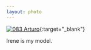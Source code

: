 ```yaml
---
layout: photo
---
```


[![083 Arturo](https://c2.staticflickr.com/6/5820/21610821716_88c11a5dc6_c.jpg)](https://www.flickr.com/photos/131440297@N08/21637053505/){:target="_blank"}

Irene is my model.
